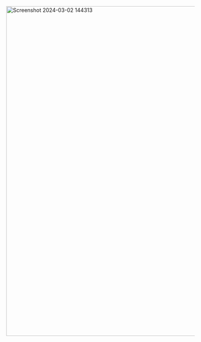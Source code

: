 
<img width="881" alt="Screenshot 2024-03-02 144313" src="https://github.com/chinnapa5264/RTL_Training/assets/108186801/35657140-0042-40e1-b2c0-889ee5e6f1d6">

